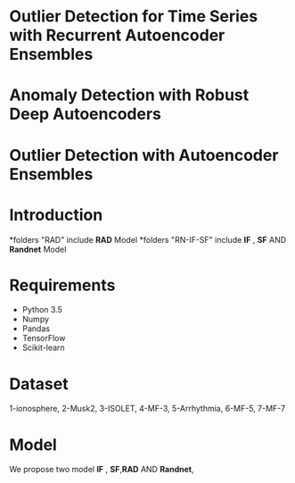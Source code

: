 # Outlier Detection for Time Series with Recurrent Autoencoder Ensembles
# Anomaly Detection with Robust Deep Autoencoders
# Outlier Detection with Autoencoder Ensembles

# Introduction
*folders "RAD" include __RAD__ Model
*folders "RN-IF-SF" include __IF__ , __SF__ AND __Randnet__ Model

# Requirements
* Python 3.5
* Numpy
* Pandas
* TensorFlow
* Scikit-learn

# Dataset
1-ionosphere,
2-Musk2,
3-ISOLET,
4-MF-3,
5-Arrhythmia,
6-MF-5,
7-MF-7

# Model
We propose two model __IF__ , __SF__,__RAD__ AND __Randnet__,



